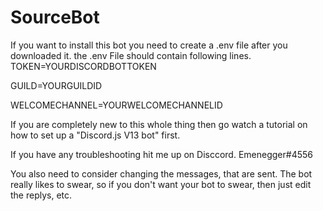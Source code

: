 # SourceBot

If you want to install this bot you need to create a .env file after you downloaded it.
the .env File should contain following lines.
TOKEN=YOURDISCORDBOTTOKEN

GUILD=YOURGUILDID

WELCOMECHANNEL=YOURWELCOMECHANNELID

If you are completely new to this whole thing then go watch a tutorial on how to set up a "Discord.js V13 bot" first.

If you have any troubleshooting hit me up on Disccord. Emenegger#4556

You also need to consider changing the messages, that are sent. The bot really likes to swear, so if you don't want your bot to swear, then just edit the replys, etc.
